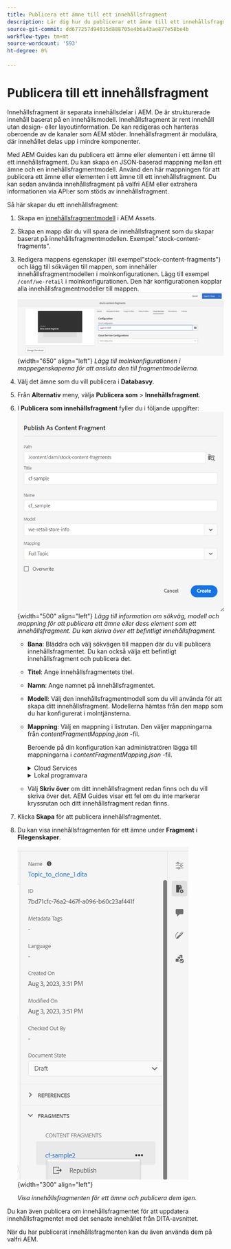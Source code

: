 ```yaml
---
title: Publicera ett ämne till ett innehållsfragment
description: Lär dig hur du publicerar ett ämne till ett innehållsfragment.
source-git-commit: dd677257d94015d888705e4b6a43ae877e58be4b
workflow-type: tm+mt
source-wordcount: '593'
ht-degree: 0%

---
```



# Publicera till ett innehållsfragment

Innehållsfragment är separata innehållsdelar i AEM. De är strukturerade innehåll baserat på en innehållsmodell. Innehållsfragment är rent innehåll utan design- eller layoutinformation. De kan redigeras och hanteras oberoende av de kanaler som AEM stöder. Innehållsfragment är modulära, där innehållet delas upp i mindre komponenter.

Med AEM Guides kan du publicera ett ämne eller elementen i ett ämne till ett innehållsfragment. Du kan skapa en JSON-baserad mappning mellan ett ämne och en innehållsfragmentmodell. Använd den här mappningen för att publicera ett ämne eller elementen i ett ämne till ett innehållsfragment. Du kan sedan använda innehållsfragment på valfri AEM eller extrahera informationen via API:er som stöds av innehållsfragment.


Så här skapar du ett innehållsfragment:

1. Skapa en [innehållsfragmentmodell](https://experienceleague.adobe.com/docs/experience-manager-65/assets/content-fragments/content-fragments-models.html?lang=en) i AEM Assets.
1. Skapa en mapp där du vill spara de innehållsfragment som du skapar baserat på innehållsfragmentmodellen. Exempel:&quot;stock-content-fragments&quot;.
1. Redigera mappens egenskaper (till exempel&quot;stock-content-fragments&quot;) och lägg till sökvägen till mappen, som innehåller innehållsfragmentmodellen i molnkonfigurationen.
Lägg till exempel `/conf/we-retail` i molnkonfigurationen. Den här konfigurationen kopplar alla innehållsfragmentmodeller till mappen.\
   ![lägg till information om molnkonfiguration i mappegenskaperna](images/fragment-folder-cloud-configuration.png){width="650" align="left"}
   *Lägg till molnkonfigurationen i mappegenskaperna för att ansluta den till fragmentmodellerna.*
1. Välj det ämne som du vill publicera i **Databasvy**.
1. Från **Alternativ** meny, välja **Publicera som** > **Innehållsfragment**.
1. I **Publicera som innehållsfragment** fyller du i följande uppgifter:
   ![Lägg till fragmentmodellen och mappningsinformationen i dialogrutan Publicera som innehållsfragment](images/content-fragment-publish.png){width="500" align="left"}
   *Lägg till information om sökväg, modell och mappning för att publicera ett ämne eller dess element som ett innehållsfragment. Du kan skriva över ett befintligt innehållsfragment.*

   * **Bana**: Bläddra och välj sökvägen till mappen där du vill publicera innehållsfragmentet. Du kan också välja ett befintligt innehållsfragment och publicera det.
   * **Titel**: Ange innehållsfragmentets titel.
   * **Namn**: Ange namnet på innehållsfragmentet.
   * **Modell**: Välj den innehållsfragmentmodell som du vill använda för att skapa ditt innehållsfragment. Modellerna hämtas från den mapp som du har konfigurerat i molntjänsterna.
   * **Mappning**: Välj en mappning i listrutan. Den väljer mappningarna från *contentFragmentMapping.json* -fil.



     Beroende på din konfiguration kan administratören lägga till mappningarna i *contentFragmentMapping.json* -fil.

     <details>
        <summary>Cloud Services</summary>

     Läs mer om hur [skapa en mappning mellan ett ämne och ett innehållsfragment](../cs-install-guide/conf-content-fragment-mapping-cs.md) i Cloud Servicens installations- och konfigureringshandbok.
     </details>

     <details>
        <summary> Lokal programvara</summary>

     Läs mer om hur [skapa en mappning mellan ett ämne och ett innehållsfragment](../install-guide/conf-content-fragment-mapping.md) i Installations- och konfigureringshandboken på plats.

     </details>
   * Välj **Skriv över** om ditt innehållsfragment redan finns och du vill skriva över det. AEM Guides visar ett fel om du inte markerar kryssrutan och ditt innehållsfragment redan finns.
1. Klicka **Skapa** för att publicera innehållsfragmentet.
1. Du kan visa innehållsfragmenten för ett ämne under **Fragment** i **Filegenskaper**.

   ![Visa innehållsfragment för ett ämne](images/topic-content-fragments.png){width="300" align="left"}

   *Visa innehållsfragmenten för ett ämne och publicera dem igen.*

Du kan även publicera om innehållsfragmentet för att uppdatera innehållsfragmentet med det senaste innehållet från DITA-avsnittet.



När du har publicerat innehållsfragmenten kan du även använda dem på valfri AEM.

